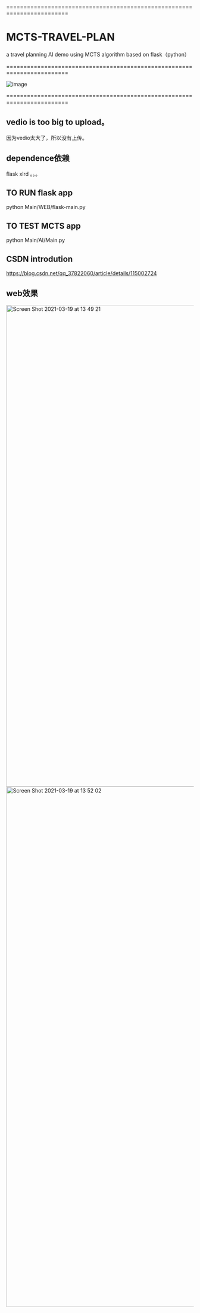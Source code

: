 ========================================================================

# MCTS-TRAVEL-PLAN
a travel planning AI demo using MCTS algorithm based on flask（python）

========================================================================

![image](https://user-images.githubusercontent.com/26008298/132282618-0440b99c-af47-4e75-9c45-2253ba94f59d.png)

========================================================================

## vedio is too big to upload。
因为vedio太大了，所以没有上传。

## dependence依赖
flask
xlrd
。。。


## TO RUN flask app
python Main/WEB/flask-main.py


## TO TEST MCTS app
python Main/AI/Main.py


## CSDN introdution
https://blog.csdn.net/qq_37822060/article/details/115002724


## web效果
<img width="1294" alt="Screen Shot 2021-03-19 at 13 49 21" src="https://user-images.githubusercontent.com/26008298/111736645-9a140100-88c1-11eb-98c9-0ea36362ccd0.png">

<img width="1398" alt="Screen Shot 2021-03-19 at 13 52 02" src="https://user-images.githubusercontent.com/26008298/111736663-a1d3a580-88c1-11eb-9b8f-2bba0eced598.png">
